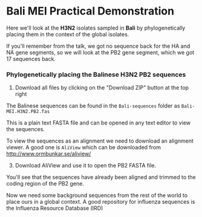 # Bali MEI Practical Demonstration

Here we'll look at the **H3N2** isolates sampled in **Bali** by phylogenetically placing them in the context of the global isolates.

If you'll remember from the talk, we got no sequence back for the HA and NA gene segments, so we will look at the PB2 gene segment, which we got 17 sequences back.

### Phylogenetically placing the Balinese H3N2 PB2 sequences

1. Download all files by clicking on the "Download ZIP" button at the top right

The Balinese sequences can be found in the `Bali-sequences` folder as `Bali-MEI.H3N2.PB2.fas`

This is a plain text FASTA file and can be opened in any text editor to view the sequences.

To view the sequences as an alignment we need to download an alignment viewer. A good one is `AliView` which can be downloaded from http://www.ormbunkar.se/aliview/

3. Download AliView and use it to open the PB2 FASTA file.

You'll see that the sequences have already been aligned and trimmed to the coding region of the PB2 gene.

Now we need some background sequences from the rest of the world to place ours in a global context. A good repository for influenza sequences is the Influenza Resource Database (IRD)
